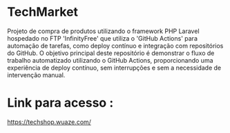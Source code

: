 # TechMarket

Projeto de compra de produtos utilizando o framework PHP Laravel hospedado no FTP 'InfinityFree' que utiliza o 'GitHub Actions' para automação de tarefas, como deploy contínuo e integração com repositórios do GitHub. O objetivo principal deste repositório é demonstrar o fluxo de trabalho automatizado utilizando o GitHub Actions, proporcionando uma experiência de deploy contínuo, sem interrupções e sem a necessidade de intervenção manual.

# Link para acesso : 
https://techshop.wuaze.com/

